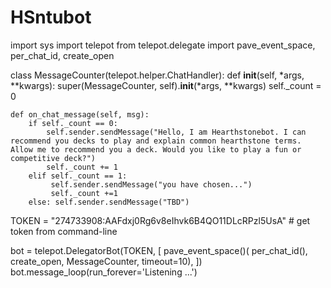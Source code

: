 # HSntubot

import sys
import telepot
from telepot.delegate import pave_event_space, per_chat_id, create_open

class MessageCounter(telepot.helper.ChatHandler):
    def __init__(self, *args, **kwargs):
        super(MessageCounter, self).__init__(*args, **kwargs)
        self._count = 0


    def on_chat_message(self, msg):
        if self._count == 0:
            self.sender.sendMessage("Hello, I am Hearthstonebot. I can recommend you decks to play and explain common hearthstone terms. Allow me to recommend you a deck. Would you like to play a fun or competitive deck?")
            self._count += 1
        elif self._count == 1:
             self.sender.sendMessage("you have chosen...")
             self._count +=1
        else: self.sender.sendMessage("TBD")

       

TOKEN = "274733908:AAFdxj0Rg6v8eIhvk6B4QO11DLcRPzl5UsA" # get token from command-line

bot = telepot.DelegatorBot(TOKEN, [
    pave_event_space()(
        per_chat_id(), create_open, MessageCounter, timeout=10),
])
bot.message_loop(run_forever='Listening ...')
